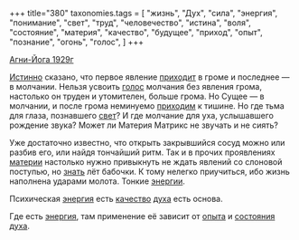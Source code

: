 +++
title="380"
taxonomies.tags = [
 "жизнь",
 "Дух",
 "сила",
 "энергия",
 "понимание",
 "свет",
 "труд",
 "человечество",
 "истина",
 "воля",
 "состояние",
 "материя",
 "качество",
 "будущее",
 "приход",
 "опыт",
 "познание",
 "огонь",
 "голос",
]
+++

[Агни-Йога 1929г](/agni/1929)

[Истинно](/tags/истина) сказано, что первое явление [приходит](/tags/приход) в громе и последнее — в молчании. Нельзя усвоить [голос](/tags/голос) молчания без явления грома, настолько он труден и утомителен, больше грома. Но Сущее — в молчании, и после грома неминуемо [приходим](/tags/приход) к тишине. Но где тьма для глаза, познавшего [свет](/tags/свет)? И где молчание для уха, услышавшего рождение звука? Может ли Материя Матрикс не звучать и не сиять?   

Уже достаточно известно, что открыть закрывшийся сосуд можно или разбив его, или найдя тончайший ритм. Так и в прочих проявлениях [материи](/tags/материя) настолько нужно привыкнуть не ждать явлений со слоновой поступью, но [знать](/tags/познание) лёт бабочки. К тому нелегко приучиться, ибо жизнь наполнена ударами молота. Тонкие [энергии](/tags/сила).   

Психическая [энергия](/tags/энергия) есть [качество](/tags/качество) [духа](/tags/огонь) есть основа.   

Где есть [энергия](/tags/энергия), там применение её зависит от [опыта](/tags/опыт) и [состояния](/tags/состояние) [духа](/tags/будущее).